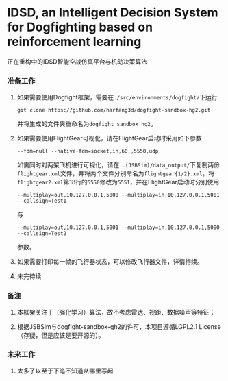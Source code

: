 # IDSD, an <b>I</b>ntelligent <b>D</b>ecision <b>S</b>ystem for <b>D</b>ogfighting based on reinforcement learning

正在重构中的IDSD智能空战仿真平台与机动决策算法

### 准备工作

1. 如果需要使用Dogfight框架，需要在`./src/environments/dogfight/`下运行
    ```
    git clone https://github.com/harfang3d/dogfight-sandbox-hg2.git
    ```
    并将生成的文件夹重命名为`dogfight_sandbox_hg2`。

2. 如果需要使用FlightGear可视化，请在FlightGear启动时采用如下参数
    ```
    --fdm=null --native-fdm=socket,in,60,,5550,udp
    ```

    如需同时对两架飞机进行可视化，请在`..(JSBSim)/data_output/`下复制两份`flightgear.xml`文件，并将两个文件分别命名为`flightgear{1/2}.xml`，将`flightgear2.xml`第18行的`5550`修改为`5551`，并在FlightGear启动时分别使用
    ```
    --multiplay=out,10.127.0.0.1,5000 --multiplay=in,10.127.0.0.1,5001 --callsign=Test1
    ```
    与
    ```
    --multiplay=out,10.127.0.0.1,5001 --multiplay=in,10.127.0.0.1,5000 --callsign=Test2
    ```
    参数。

3. 如果需要打印每一帧的飞行器状态，可以修改飞行器文件，详情待续。

4. 未完待续

### 备注

1. 本框架关注于（强化学习）算法，故不考虑雷达、视距、数据噪声等特征；

2. 根据JSBSim与dogfight-sandbox-gh2的许可，本项目遵循LGPL2.1 License（存疑，但是应该是要开源的）。

### 未来工作

1. 太多了以至于下笔不知道从哪里写起


